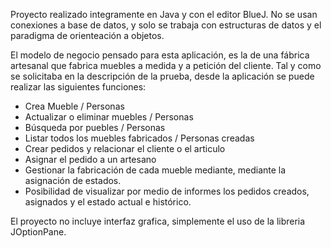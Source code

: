 Proyecto realizado integramente en Java y con el editor BlueJ. No se usan conexiones a base de datos, y solo se trabaja con estructuras de datos y el paradigma de orienteación a objetos.

El modelo de negocio pensado para esta aplicación, es la de una fábrica artesanal que fabrica muebles a medida y a petición del cliente. Tal y como se solicitaba en la descripción de la prueba, desde la aplicación se puede realizar las siguientes funciones:

- Crea Mueble / Personas
- Actualizar o eliminar muebles / Personas
- Búsqueda por puebles / Personas
- Listar todos los muebles fabricados / Personas creadas
- Crear pedidos y relacionar el cliente o el articulo
- Asignar el pedido a un artesano
- Gestionar la fabricación de cada mueble mediante, mediante la asignación de estados.
- Posibilidad de visualizar por medio de informes los pedidos creados, asignados y el estado actual e histórico.

El proyecto no incluye interfaz grafica, simplemente el uso de la libreria JOptionPane.